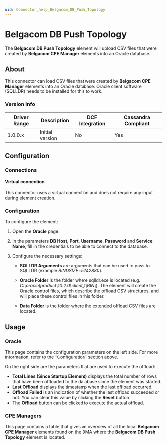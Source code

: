 ```yaml
---
uid: Connector_help_Belgacom_DB_Push_Topology
---
```


# Belgacom DB Push Topology

The **Belgacom DB Push Topology** element will upload CSV files that were created by **Belgacom CPE Manager** elements into an Oracle database.

## About

This connector can load CSV files that were created by **Belgacom CPE Manager** elements into an Oracle database. Oracle client software (SQLLDR) needs to be installed for this to work.

### Version Info

| **Driver Range** | **Description** | **DCF Integration** | **Cassandra Compliant** |
|------------------|-----------------|---------------------|-------------------------|
| 1.0.0.x          | Initial version | No                  | Yes                     |

## Configuration

### Connections

#### Virtual connection

This connector uses a virtual connection and does not require any input during element creation.

### Configuration

To configure the element:

1. Open the **Oracle** page.

1. In the parameters **DB Host**, **Port**, **Username**, **Password** and **Service Name**, fill in the credentials to be able to connect to the database.

1. Configure the necessary settings:

   - **SQLLDR Arguments** are arguments that can be used to pass to SQLLDR (example *BINDSIZE=5242880*).

   - **Oracle Folder** is the folder where sqlldr.exe is located (e.g. *C:\oracle\product\10.2.0\client_1\BIN\\*). The element will create the Oracle control files, which describe the offload CSV structures, and will place these control files in this folder.

   - **Data Folder** is the folder where the extended offload CSV files are located.

## Usage

### Oracle

This page contains the configuration parameters on the left side. For more information, refer to the "Configuration" section above.

On the right side are the parameters that are used to execute the offload:

- **Total Lines (Since Startup Element)** displays the total number of rows that have been offloaded to the database since the element was started.
- **Last Offload** displays the timestamp when the last offload occurred.
- **Offload Failed** is an indication of whether the last offload succeeded or not. You can clear this value by clicking the **Reset** button.
- The **Offload** button can be clicked to execute the actual offload.

### CPE Managers

This page contains a table that gives an overview of all the local **Belgacom CPE Manager** elements found on the DMA where the **Belgacom DB Push Topology** element is located.
